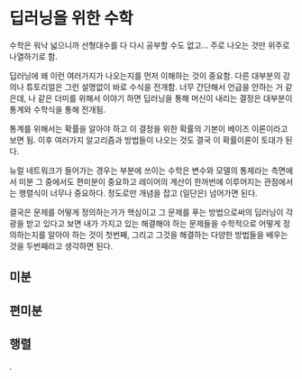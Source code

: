 # 딥러닝을 위한 수학

수학은 워낙 넓으니까 선형대수를 다 다시 공부할 수도 없고... 주로 나오는 것만 위주로 나열하기로 함.

딥러닝에 왜 이런 여러가지가 나오는지를 먼저 이해하는 것이 중요함. 다른 대부분의 강의나 튜토리얼은 그런 설명없이 바로 수식을 전개함.
너무 간단해서 언급을 안하는 거 같은데, 나 같은 더미를 위해서 이야기 하면 딥러닝을 통해 머신이 내리는 결정은 대부분이 통계와 수학식을 통해 전개됨.

통계를 위해서는 확률을 알아야 하고 이 결정을 위한 확률의 기본이 베이즈 이론이라고 보면 됨. 이후 여러가지 알고리즘과 방법들이 나오는 것도 결국 이 확률이론이
토대가 된다.

뉴럴 네트워크가 들어가는 경우는 부분에 쓰이는 수학은 변수와 모델의 통제라는 측면에서 미분 그 중에서도 편미분이 중요하고 레이어의 계산이 한꺼번에 이루어지는 관점에서는
행렬식이 너무나 중요하다. 정도로만 개념을 잡고 (일단은) 넘어가면 된다.

결국은 문제를 어떻게 정의하는가가 핵심이고 그 문제를 푸는 방법으로써의 딥러닝이 각광을 받고 있다고 보면
내가 가지고 있는 해결해야 하는 문제들을 수학적으로 어떻게 정의하는지를 알아야 하는 것이 첫번째, 그리고
그것을 해결하는 다양한 방법들을 배우는 것을 두번째라고 생각하면 된다.

## 미분
## 편미분
## 행렬

.
